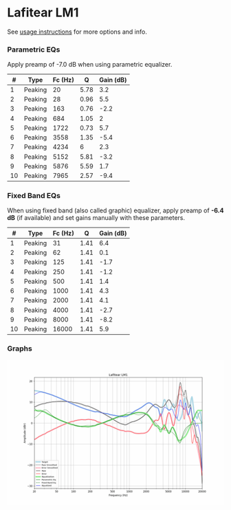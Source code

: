 # Lafitear LM1
See [usage instructions](https://github.com/jaakkopasanen/AutoEq#usage) for more options and info.

### Parametric EQs
Apply preamp of -7.0 dB when using parametric equalizer.

|   # | Type    |   Fc (Hz) |    Q |   Gain (dB) |
|-----|---------|-----------|------|-------------|
|   1 | Peaking |        20 | 5.78 |         3.2 |
|   2 | Peaking |        28 | 0.96 |         5.5 |
|   3 | Peaking |       163 | 0.76 |        -2.2 |
|   4 | Peaking |       684 | 1.05 |         2   |
|   5 | Peaking |      1722 | 0.73 |         5.7 |
|   6 | Peaking |      3558 | 1.35 |        -5.4 |
|   7 | Peaking |      4234 | 6    |         2.3 |
|   8 | Peaking |      5152 | 5.81 |        -3.2 |
|   9 | Peaking |      5876 | 5.59 |         1.7 |
|  10 | Peaking |      7965 | 2.57 |        -9.4 |

### Fixed Band EQs
When using fixed band (also called graphic) equalizer, apply preamp of **-6.4 dB** (if available) and set gains manually with these parameters.

|   # | Type    |   Fc (Hz) |    Q |   Gain (dB) |
|-----|---------|-----------|------|-------------|
|   1 | Peaking |        31 | 1.41 |         6.4 |
|   2 | Peaking |        62 | 1.41 |         0.1 |
|   3 | Peaking |       125 | 1.41 |        -1.7 |
|   4 | Peaking |       250 | 1.41 |        -1.2 |
|   5 | Peaking |       500 | 1.41 |         1.4 |
|   6 | Peaking |      1000 | 1.41 |         4.3 |
|   7 | Peaking |      2000 | 1.41 |         4.1 |
|   8 | Peaking |      4000 | 1.41 |        -2.7 |
|   9 | Peaking |      8000 | 1.41 |        -8.2 |
|  10 | Peaking |     16000 | 1.41 |         5.9 |

### Graphs
![](./Lafitear%20LM1.png)
